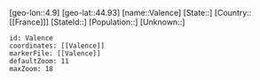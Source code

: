 ﻿---
location: [44.93,4.9]
mapzoom: [7,12] 
mapmarker: city 
type: City
tags:
- geo/City


SpocWebEntityId: 35172
isDeleted: false
confidential: public

---
[geo-lon::4.9]
[geo-lat::44.93]
[name::Valence]
[State::]
[Country::[[France]]]
[StateId::]
[Population::]
[Unknown::]


```leaflet
id: Valence
coordinates: [[Valence]]
markerFile: [[Valence]]
defaultZoom: 11 
maxZoom: 18
```
